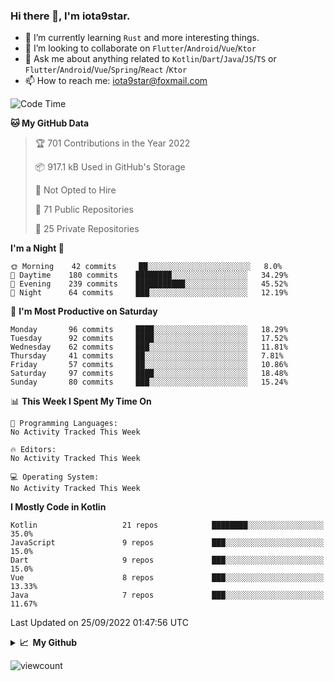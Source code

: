 ### Hi there 👋, I'm iota9star.

- 🌱 I’m currently learning `Rust` and more interesting things.
- 👯 I’m looking to collaborate on `Flutter`/`Android`/`Vue`/`Ktor`
- 💬 Ask me about anything related to `Kotlin`/`Dart`/`Java`/`JS`/`TS` or `Flutter`/`Android`/`Vue`/`Spring`/`React`
  /`Ktor`
- 📫 How to reach me: [iota9star@foxmail.com](iota9star@foxmail.com)



<!--START_SECTION:waka-->
![Code Time](http://img.shields.io/badge/Code%20Time-3%2C090%20hrs%2054%20mins-blue)

**🐱 My GitHub Data** 

> 🏆 701 Contributions in the Year 2022
 > 
> 📦 917.1 kB Used in GitHub's Storage 
 > 
> 🚫 Not Opted to Hire
 > 
> 📜 71 Public Repositories 
 > 
> 🔑 25 Private Repositories  
 > 
**I'm a Night 🦉** 

```text
🌞 Morning    42 commits     ██░░░░░░░░░░░░░░░░░░░░░░░   8.0% 
🌆 Daytime    180 commits    ████████░░░░░░░░░░░░░░░░░   34.29% 
🌃 Evening    239 commits    ███████████░░░░░░░░░░░░░░   45.52% 
🌙 Night      64 commits     ███░░░░░░░░░░░░░░░░░░░░░░   12.19%

```
📅 **I'm Most Productive on Saturday** 

```text
Monday       96 commits     ████░░░░░░░░░░░░░░░░░░░░░   18.29% 
Tuesday      92 commits     ████░░░░░░░░░░░░░░░░░░░░░   17.52% 
Wednesday    62 commits     ███░░░░░░░░░░░░░░░░░░░░░░   11.81% 
Thursday     41 commits     ██░░░░░░░░░░░░░░░░░░░░░░░   7.81% 
Friday       57 commits     ██░░░░░░░░░░░░░░░░░░░░░░░   10.86% 
Saturday     97 commits     ████░░░░░░░░░░░░░░░░░░░░░   18.48% 
Sunday       80 commits     ███░░░░░░░░░░░░░░░░░░░░░░   15.24%

```


📊 **This Week I Spent My Time On** 

```text
💬 Programming Languages: 
No Activity Tracked This Week

🔥 Editors: 
No Activity Tracked This Week

💻 Operating System: 
No Activity Tracked This Week

```

**I Mostly Code in Kotlin** 

```text
Kotlin                   21 repos            ████████░░░░░░░░░░░░░░░░░   35.0% 
JavaScript               9 repos             ███░░░░░░░░░░░░░░░░░░░░░░   15.0% 
Dart                     9 repos             ███░░░░░░░░░░░░░░░░░░░░░░   15.0% 
Vue                      8 repos             ███░░░░░░░░░░░░░░░░░░░░░░   13.33% 
Java                     7 repos             ███░░░░░░░░░░░░░░░░░░░░░░   11.67%

```



 Last Updated on 25/09/2022 01:47:56 UTC
<!--END_SECTION:waka-->

<details>
  <summary><b>📈&nbsp;&nbsp;My Github</b></summary>
  <br>
  <img src='https://github-profile-trophy.vercel.app/?username=iota9star'>
  <img src='https://bad-apple-github-readme.vercel.app/api?show_bg=1&username=iota9star&hide_title=true'>
  <img src='http://cr-skills-chart-widget.azurewebsites.net/api/api?username=iota9star'>
</details>


![viewcount](https://count.getloli.com/get/@iota9star?theme=rule34)
